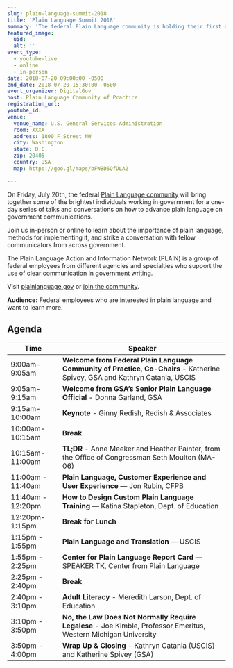 ```yaml
---
slug: plain-language-summit-2018
title: 'Plain Language Summit 2018'
summary: 'The federal Plain Language community is holding their first all-day summit in Washington D.C., and you’re invited!'
featured_image:
  uid:
  alt: ''
event_type:
  - youtube-live
  - online
  - in-person
date: 2018-07-20 09:00:00 -0500
end_date: 2018-07-20 15:30:00 -0500
event_organizer: DigitalGov
host: Plain Language Community of Practice
registration_url:
youtube_id:
venue:
  venue_name: U.S. General Services Administration
  room: XXXX
  address: 1800 F Street NW
  city: Washington
  state: D.C.
  zip: 20405
  country: USA
  map: https://goo.gl/maps/bFWBD6QfDLA2

---
```


On Friday, July 20th, the federal [Plain Language community](https://digital.gov/communities/plain-language/) will bring together some of the brightest individuals working in government for a one-day series of talks and conversations on how to advance plain language on government communications.

Join us in-person or online to learn about the importance of plain language, methods for implementing it, and strike a conversation with fellow communicators from across government.

The Plain Language Action and Information Network (PLAIN) is a group of federal employees from different agencies and specialties who support the use of clear communication in government writing.

Visit [plainlanguage.gov](https://www.plainlanguage.gov/) or [join the community](https://digital.gov/communities/plain-language/).


**Audience:** Federal employees who are interested in plain language and want to learn more.


## Agenda

| Time              | Speaker                                                                                                                     |
|-------------------|-----------------------------------------------------------------------------------------------------------------------------|
| 9:00am-9:05am     | **Welcome from Federal Plain Language Community of Practice, Co-Chairs** - Katherine Spivey, GSA and Kathryn Catania, USCIS |
| 9:05am-9:15am     | **Welcome from GSA’s Senior Plain Language Official** - Donna Garland, GSA                                                  |
| 9:15am-10:00am    | **Keynote** - Ginny Redish, Redish & Associates                                                                             |
| 10:00am-10:15am   | **Break**                                                                                                                   |
| 10:15am-11:00am   | **TL;DR** - Anne Meeker and Heather Painter, from the Office of Congressman Seth Moulton (MA-06)                            |
| 11:00am - 11:40am | **Plain Language, Customer Experience and User Experience** — Jon Rubin, CFPB                                               |
| 11:40am - 12:20pm | **How to Design Custom Plain Language Training** — Katina Stapleton, Dept. of Education                                     |
| 12:20pm-1:15pm    | **Break for Lunch**                                                                                                         |
| 1:15pm - 1:55pm   | **Plain Language and Translation** — USCIS                                                                                  |
| 1:55pm - 2:25pm   | **Center for Plain Language Report Card** — SPEAKER TK, Center from Plain Language                                          |
| 2:25pm - 2:40pm   | **Break**                                                                                                                   |
| 2:40pm - 3:10pm   | **Adult Literacy** - Meredith Larson, Dept. of Education                                                                    |
| 3:10pm - 3:50pm   | **No, the Law Does Not Normally Require Legalese** - Joe Kimble, Professor Emeritus, Western Michigan University            |
| 3:50pm - 4:00pm   | **Wrap Up & Closing** - Kathryn Catania (USCIS) and Katherine Spivey (GSA)                                                  |
